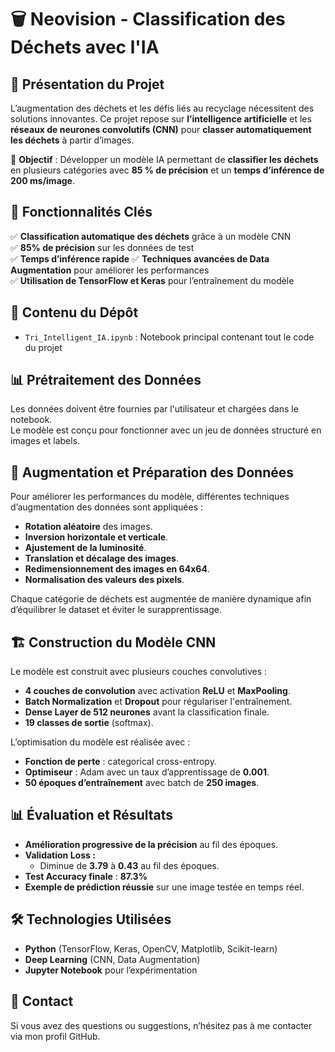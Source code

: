 # 🗑️ Neovision - Classification des Déchets avec l'IA

## 📖 Présentation du Projet
L’augmentation des déchets et les défis liés au recyclage nécessitent des solutions innovantes. Ce projet repose sur **l’intelligence artificielle** et les **réseaux de neurones convolutifs (CNN)** pour **classer automatiquement les déchets** à partir d’images.

📌 **Objectif** : Développer un modèle IA permettant de **classifier les déchets** en plusieurs catégories avec **85 % de précision** et un **temps d’inférence de 200 ms/image**.

## 🚀 Fonctionnalités Clés
✅ **Classification automatique des déchets** grâce à un modèle CNN  
✅ **85% de précision** sur les données de test  
✅ **Temps d’inférence rapide** 
✅ **Techniques avancées de Data Augmentation** pour améliorer les performances  
✅ **Utilisation de TensorFlow et Keras** pour l’entraînement du modèle  

## 📂 Contenu du Dépôt
- `Tri_Intelligent_IA.ipynb` : Notebook principal contenant tout le code du projet


## 📊 Prétraitement des Données
Les données doivent être fournies par l'utilisateur et chargées dans le notebook.  
Le modèle est conçu pour fonctionner avec un jeu de données structuré en images et labels.

## 🔄 Augmentation et Préparation des Données
Pour améliorer les performances du modèle, différentes techniques d’augmentation des données sont appliquées :
- **Rotation aléatoire** des images.
- **Inversion horizontale et verticale**.
- **Ajustement de la luminosité**.
- **Translation et décalage des images**.
- **Redimensionnement des images en 64x64**.
- **Normalisation des valeurs des pixels**.

Chaque catégorie de déchets est augmentée de manière dynamique afin d’équilibrer le dataset et éviter le surapprentissage.

## 🏗️ Construction du Modèle CNN
Le modèle est construit avec plusieurs couches convolutives :
- **4 couches de convolution** avec activation **ReLU** et **MaxPooling**.
- **Batch Normalization** et **Dropout** pour régulariser l'entraînement.
- **Dense Layer de 512 neurones** avant la classification finale.
- **19 classes de sortie** (softmax).

L’optimisation du modèle est réalisée avec :
- **Fonction de perte** : categorical cross-entropy.
- **Optimiseur** : Adam avec un taux d’apprentissage de **0.001**.
- **50 époques d’entraînement** avec batch de **250 images**.

## 📊 Évaluation et Résultats
- **Amélioration progressive de la précision** au fil des époques.
- **Validation Loss :**
  - Diminue de **3.79** à **0.43** au fil des époques.
- **Test Accuracy finale** : **87.3%**
- **Exemple de prédiction réussie** sur une image testée en temps réel.

## 🛠 Technologies Utilisées
- **Python** (TensorFlow, Keras, OpenCV, Matplotlib, Scikit-learn)
- **Deep Learning** (CNN, Data Augmentation)
- **Jupyter Notebook** pour l’expérimentation

## 📧 Contact
Si vous avez des questions ou suggestions, n’hésitez pas à me contacter via mon profil GitHub.
